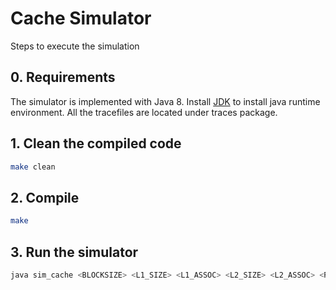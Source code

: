 # Cache Simulator

Steps to execute the simulation

## 0. Requirements

The simulator is implemented with Java 8. Install [JDK](https://www.oracle.com/java/technologies/downloads/) to install java runtime environment.
All the tracefiles are located under traces package.

## 1. Clean the compiled code

```bash
make clean
```

## 2. Compile

```bash
make
```

## 3. Run the simulator

```bash
java sim_cache <BLOCKSIZE> <L1_SIZE> <L1_ASSOC> <L2_SIZE> <L2_ASSOC> <REPLACEMENT_POLICY> <INCLUSION_PROPERTY> <trace_file>
```

